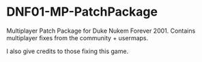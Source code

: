 # DNF01-MP-PatchPackage
Multiplayer Patch Package for Duke Nukem Forever 2001.
Contains multiplayer fixes from the community + usermaps.

I also give credits to those fixing this game.
